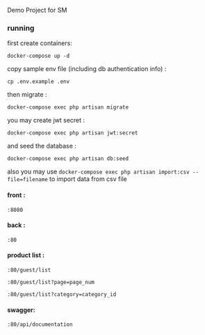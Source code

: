 Demo Project for SM

### running 
first create containers:

`docker-compose up -d`

copy sample env file (including db authentication info) :

`cp .env.example .env`

then migrate :

`docker-compose exec php artisan migrate`

you may create jwt secret :

`docker-compose exec php artisan jwt:secret`

and seed the database :

`docker-compose exec php artisan db:seed`


also you may use ```docker-compose exec php artisan import:csv --file=filename``` to import data from csv file


#### front : 
```
:8080
```
#### back : 
```
:80
```
#### product list :
```:80/guest/list```

```:80/guest/list?page=page_num```

```:80/guest/list?category=category_id```

#### swagger: 
```
:80/api/documentation
```

